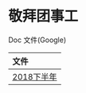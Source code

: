 # 敬拜团事工
Doc 文件(Google)

|文件                                                               |
|:-----------------------------------------------------------------|
|[2018下半年](https://cecpadua.github.io/docs/jinbaituan/2018x.html) |
